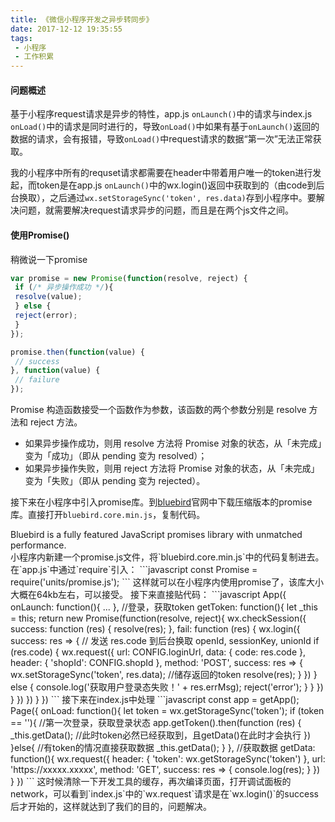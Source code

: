 ```yaml
---
title: 《微信小程序开发之异步转同步》
date: 2017-12-12 19:35:55
tags:
 - 小程序
 - 工作积累
---
```


#### 问题概述
基于小程序request请求是异步的特性，app.js `onLaunch()`中的请求与index.js `onLoad()`中的请求是同时进行的，导致`onLoad()`中如果有基于`onLaunch()`返回的数据的请求，会有报错，导致`onLoad()`中request请求的数据“第一次”无法正常获取。

我的小程序中所有的requset请求都需要在header中带着用户唯一的token进行发起，而token是在app.js `onLaunch()`中的wx.login()返回中获取到的（由code到后台换取），之后通过`wx.setStorageSync('token', res.data)`存到小程序中。要解决问题，就需要解决request请求异步的问题，而且是在两个js文件之间。

#### 使用Promise()
稍微说一下promise
```javascript
var promise = new Promise(function(resolve, reject) {
 if (/* 异步操作成功 */){
 resolve(value);
 } else {
 reject(error);
 }
});

promise.then(function(value) {
 // success
}, function(value) {
 // failure
});
```
Promise 构造函数接受一个函数作为参数，该函数的两个参数分别是 resolve 方法和 reject 方法。
* 如果异步操作成功，则用 resolve 方法将 Promise 对象的状态，从「未完成」变为「成功」（即从 pending 变为 resolved）；
* 如果异步操作失败，则用 reject 方法将 Promise 对象的状态，从「未完成」变为「失败」（即从 pending 变为 rejected）。

接下来在小程序中引入promise库。到[bluebird](http://bluebirdjs.com/docs/getting-started.html)官网中下载压缩版本的promise库。直接打开`bluebird.core.min.js`，复制代码。
<div class="tip">Bluebird is a fully featured JavaScript promises library with unmatched performance.</div>
小程序内新建一个promise.js文件，将`bluebird.core.min.js`中的代码复制进去。
在`app.js`中通过`require`引入：
```javascript
<!-- app.js -->
const Promise = require('units/promise.js');
```
这样就可以在小程序内使用promise了，该库大小大概在64kb左右，可以接受。
接下来直接贴代码：
```javascript
<!-- app.js -->
App({
  onLaunch: function(){
    <!-- 调整代码结构，原本在此进行的wx.login操作放到下面去 -->
    ...
  },
  //登录，获取token
  getToken: function(){
    let _this = this;
    return new Promise(function(resolve, reject){
      wx.checkSession({
        success: function (res) { resolve(res); },
        fail: function (res) {
          wx.login({
            success: res => {
              // 发送 res.code 到后台换取 openId, sessionKey, unionId
              if (res.code) {
                wx.request({
                  url: CONFIG.loginUrl,
                  data: {
                    code: res.code
                  },
                  header: {
                    'shopId': CONFIG.shopId
                  },
                  method: 'POST',
                  success: res => {
                    wx.setStorageSync('token', res.data);  //储存返回的token
                    resolve(res);
                  }
                })
              } else {
                console.log('获取用户登录态失败！' + res.errMsg);
                reject('error');
              }
            }
          })
        }
      })
    })
  }
})
```
接下来在index.js中处理
```javascript
const app = getApp();
Page({
  onLoad: function(){
    let token = wx.getStorageSync('token');
    if (token == ''){
      //第一次登录，获取登录状态
      app.getToken().then(function (res) {
        _this.getData();   //此时token必然已经获取到，且getData()在此时才会执行
      })
    }else{
      //有token的情况直接获取数据
      _this.getData();
    }
  },
  //获取数据
  getData: function(){
    wx.request({
      header: {
        'token': wx.getStorageSync('token')
      },
      url: 'https://xxxxx.xxxxx',
      method: 'GET',
      success: res => {
        console.log(res);
      }
    })
  }
})
```
这时候清除一下开发工具的缓存，再次编译页面，打开调试面板的network，可以看到`index.js`中的`wx.request`请求是在`wx.login()`的success后才开始的，这样就达到了我们的目的，问题解决。